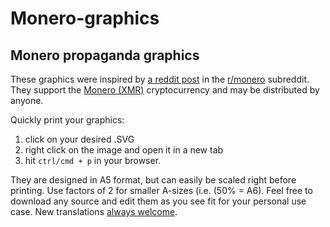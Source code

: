 # Monero-graphics

## Monero propaganda graphics

These graphics were inspired by [a reddit post](https://www.reddit.com/r/Monero/comments/7jvccx/wrocław_poland_today/) in the [r/monero](https://www.reddit.com/r/monero) subreddit. They support the [Monero (XMR)](https://www.getmonero.org) cryptocurrency and may be distributed by anyone.

Quickly print your graphics:

1. click on your desired .SVG 
2. right click on the image and open it in a new tab 
3. hit `ctrl/cmd + p` in your browser. 

They are designed in A5 format, but can easily be scaled right before printing. Use factors of 2 for smaller A-sizes (i.e. (50% = A6). Feel free to download any source and edit them as you see fit for your personal use case. New translations [always welcome](https://www.reddit.com/u/diiscotheque).
